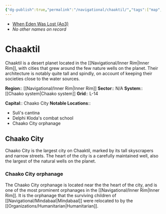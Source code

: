 ```yaml
---
{"dg-publish":true,"permalink":"/navigational/chaaktil/","tags":["map","planet","unfinished"]}
---
```


- [When Eden Was Lost (Ao3)](https://archiveofourown.org/works/19334440/chapters/45992584)
- *No other names on record*
# Chaaktil

Chaaktil is a desert planet located in the [[Navigational/Inner Rim\|Inner Rim]], with cities that grew around the few nature wells on the planet. Their architecture is notably quite tall and spindly, on account of keeping their societies close to the water sources. 

**Region**::  [[Navigational/Inner Rim\|Inner Rim]]
**Sector**::  N/A
**System**::  [[Chaako system\|Chaako system]]
**Grid**::  L-14

**Capital**::  Chaako City
**Notable Locations**::
- Suli's cantina 
- Delphi Kloda's combat school 
- Chaako City orphanage

## Chaako City

Chaako City is the largest city on Chaaktil, marked by its tall skyscrapers and narrow streets. The heart of the city is a carefully maintained well, also the largest of the natural wells on the planet.  

### Chaako City orphanage 

The Chaako City orphanage is located near the the heart of the city, and is one of the most prominent orphanages in the [[Navigational/Inner Rim\|Inner Rim]]. It is the orphanage that the surviving children of [[Navigational/Mindabaal\|Mindabaal]] were relocated to by the [[Organizations/Humanitarian\|Humanitarian]].